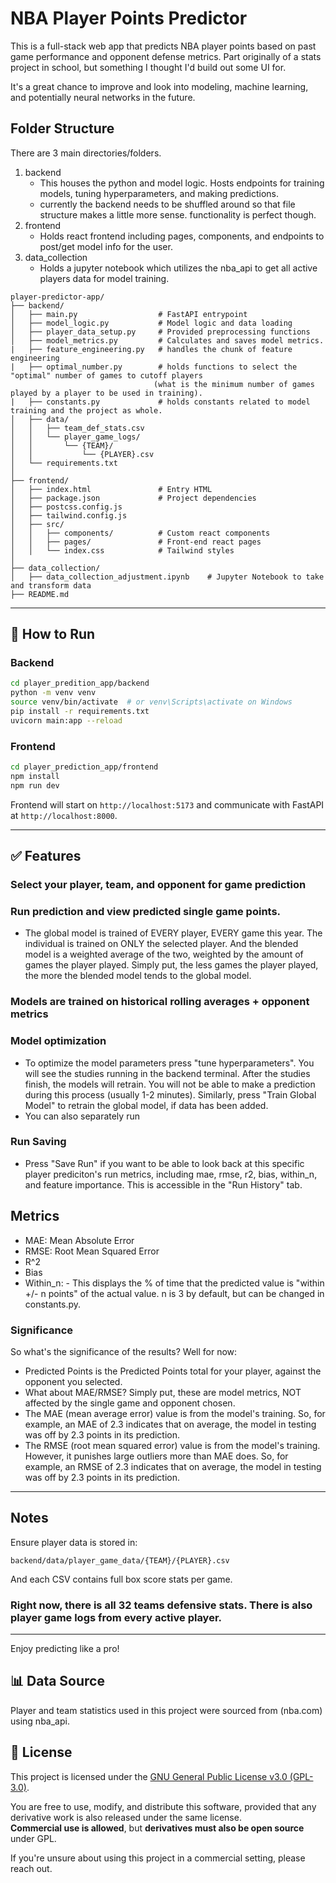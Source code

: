 # NBA Player Points Predictor

This is a full-stack web app that predicts NBA player points based on past game performance and opponent defense metrics. Part originally of a stats project in school, but something I thought I'd build out some UI for.

It's a great chance to improve and look into modeling, machine learning, and potentially neural networks in the future.

## Folder Structure

There are 3 main directories/folders. 

1. backend
    - This houses the python and model logic. Hosts endpoints for training models, tuning hyperparameters, and making predictions.
    - currently the backend needs to be shuffled around so that file structure makes a little more sense. functionality is perfect though.
2. frontend
    - Holds react frontend including pages, components, and endpoints to post/get model info for the user.
3. data_collection
    - Holds a jupyter notebook which utilizes the nba_api to get all active players data for model training.


```
player-predictor-app/
├── backend/
│   ├── main.py                  # FastAPI entrypoint
│   ├── model_logic.py           # Model logic and data loading
│   ├── player_data_setup.py     # Provided preprocessing functions
│   ├── model_metrics.py         # Calculates and saves model metrics.
|   ├── feature_engineering.py   # handles the chunk of feature engineering
|   ├── optimal_number.py        # holds functions to select the "optimal" number of games to cutoff players
                                (what is the minimum number of games played by a player to be used in training).
|   ├── constants.py             # holds constants related to model training and the project as whole.
│   ├── data/
│   │   ├── team_def_stats.csv
│   │   └── player_game_logs/
│   │       └── {TEAM}/
│   │           └── {PLAYER}.csv
│   └── requirements.txt
│
├── frontend/
│   ├── index.html               # Entry HTML
│   ├── package.json             # Project dependencies
│   ├── postcss.config.js
│   ├── tailwind.config.js
│   ├── src/
│   │   ├── components/          # Custom react components
│   │   ├── pages/               # Front-end react pages
│   │   └── index.css            # Tailwind styles
│
├── data_collection/
│   ├── data_collection_adjustment.ipynb    # Jupyter Notebook to take and transform data
├── README.md
```

---

## 🚀 How to Run

### Backend
```zsh
cd player_predition_app/backend
python -m venv venv
source venv/bin/activate  # or venv\Scripts\activate on Windows
pip install -r requirements.txt
uvicorn main:app --reload
```

### Frontend
```zsh
cd player_prediction_app/frontend
npm install
npm run dev
```

Frontend will start on `http://localhost:5173` and communicate with FastAPI at `http://localhost:8000`.

---

## ✅ Features
### Select your player, team, and opponent for game prediction
### Run prediction and view predicted single game points. 
- The global model is trained of EVERY player, EVERY game this year. The individual is trained on ONLY the selected player. And the blended model is a weighted average of the two, weighted by the amount of games the player played. Simply put, the less games the player played, the more the blended model tends to the global model.

### Models are trained on historical rolling averages + opponent metrics

### Model optimization
- To optimize the model parameters press "tune hyperparameters". You will see the studies running in the backend terminal. After the studies finish, the models will retrain. You will not be able to make a prediction during this process (usually 1-2 minutes). Similarly, press "Train Global Model" to retrain the global model, if data has been added.
- You can also separately run

### Run Saving
- Press "Save Run" if you want to be able to look back at this specific player prediciton's run metrics, including mae, rmse, r2, bias, within_n, and feature importance. This is accessible in the "Run History" tab.

## Metrics
- MAE: Mean Absolute Error
- RMSE: Root Mean Squared Error
- R^2
- Bias
- Within_n: 
        - This displays the % of time that the predicted value is "within +/- n points" of the actual value. n is 3 by default, but can be changed in constants.py.


### Significance
So what's the significance of the results? Well for now:
- Predicted Points is the Predicted Points total for your player, against the opponent you selected.
- What about MAE/RMSE? Simply put, these are model metrics, NOT affected by the single game and opponent chosen.
- The MAE (mean average error) value is from the model's training. So, for example, an MAE of 2.3 indicates that on average, the model in testing was off by 2.3 points in its prediction.
- The RMSE (root mean squared error) value is from the model's training. However, it punishes large outliers more than MAE does. So, for example, an RMSE of 2.3 indicates that on average, the model in testing was off by 2.3 points in its prediction.

---

## Notes
Ensure player data is stored in:
```
backend/data/player_game_data/{TEAM}/{PLAYER}.csv
```
And each CSV contains full box score stats per game.

### Right now, there is all 32 teams defensive stats. There is also player game logs from every active player.
---

Enjoy predicting like a pro!

## 📊 Data Source

Player and team statistics used in this project were sourced from (nba.com) using nba_api.



## 🪪 License

This project is licensed under the [GNU General Public License v3.0 (GPL-3.0)](https://www.gnu.org/licenses/gpl-3.0.html).

You are free to use, modify, and distribute this software, provided that any derivative work is also released under the same license.  
**Commercial use is allowed**, but **derivatives must also be open source** under GPL.

If you're unsure about using this project in a commercial setting, please reach out.

